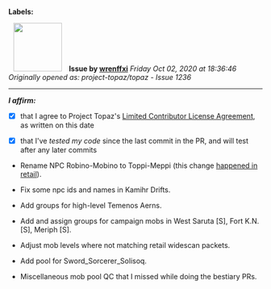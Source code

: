 **Labels:**



<a href="https://github.com/wrenffxi"><img src="https://avatars1.githubusercontent.com/u/21246949?v=4" width="96" height="96" hspace="10"></img></a> **Issue by [wrenffxi](https://github.com/wrenffxi)**
_Friday Oct 02, 2020 at 18:36:46_
_Originally opened as: project-topaz/topaz - Issue 1236_

----

<!-- place 'x' mark between square [] brackets to affirm: -->
**_I affirm:_**
- [x] that I agree to Project Topaz's [Limited Contributor License Agreement](http://project-topaz.com/blob/release/CONTRIBUTOR_AGREEMENT.md), as written on this date
- [x] that I've _tested my code_ since the last commit in the PR, and will test after any later commits

* Rename NPC Robino-Mobino to Toppi-Meppi (this change [happened in retail](https://www.bg-wiki.com/bg/Toppi-Meppi)).
* Fix some npc ids and names in Kamihr Drifts.
* Add groups for high-level Temenos Aerns.
* Add and assign groups for campaign mobs in West Saruta [S], Fort K.N. [S], Meriph [S].
* Adjust mob levels where not matching retail widescan packets.
* Add pool for Sword_Sorcerer_Solisoq.
* Miscellaneous mob pool QC that I missed while doing the bestiary PRs.

